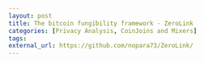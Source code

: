 ```yaml
---
layout: post
title: The bitcoin fungibility framework - ZeroLink
categories: [Privacy Analysis, CoinJoins and Mixers]
tags: 
external_url: https://github.com/nopara73/ZeroLink/
---
```

